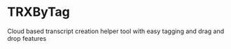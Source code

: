 # TRXByTag
Cloud based transcript creation helper tool with easy tagging and drag and drop features

